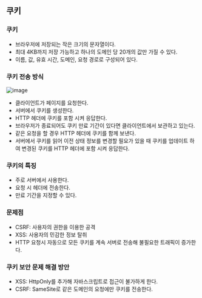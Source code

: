 ## 쿠키

### 쿠키

- 브라우저에 저장되는 작은 크기의 문자열이다.
- 최대 4KB까지 저장 가능하고 하나의 도메인 당 20개의 값만 가질 수 있다.
- 이름, 값, 유효 시간, 도메인, 요청 경로로 구성되어 있다.

### 쿠키 전송 방식

![image](https://github.com/kknyapple/CS-Study/assets/72698829/f902f373-55f9-48cc-8965-76f953400f35)

- 클라이언트가 페이지를 요청한다.
- 서버에서 쿠키를 생성한다.
- HTTP 헤더에 쿠키를 포함 시켜 응답한다.
- 브라우저가 종료되어도 쿠키 만료 기간이 있다면 클라이언트에서 보관하고 있는다.
- 같은 요청을 할  경우 HTTP 헤더에 쿠키를 함께 보낸다.
- 서버에서 쿠키를 읽어 이전 상태 정보를 변경할 필요가 있을 때 쿠키를 업데이트 하여 변경된 쿠키를 HTTP 헤더에 포함 시켜 응답한다.

### 쿠키의 특징

- 주로 서버에서 사용한다.
- 요청 시 헤더에 전송한다.
- 만료 기간을 지정할 수 있다.

### 문제점

- CSRF: 사용자의 권한을 이용한 공격
- XSS: 사용자의 민감한 정보 탈취
- HTTP 요청시 자동으로 모든 쿠키를 계속 서버로 전송해 불필요한 트래픽이 증가한다.

### 쿠키 보안 문제 해결 방안

- XSS: HttpOnly를 추가해 자바스크립트로 접근이 불가하게 한다.
- CSRF: SameSite로 같은 도메인의 요청에만 쿠키를 전송한다.

